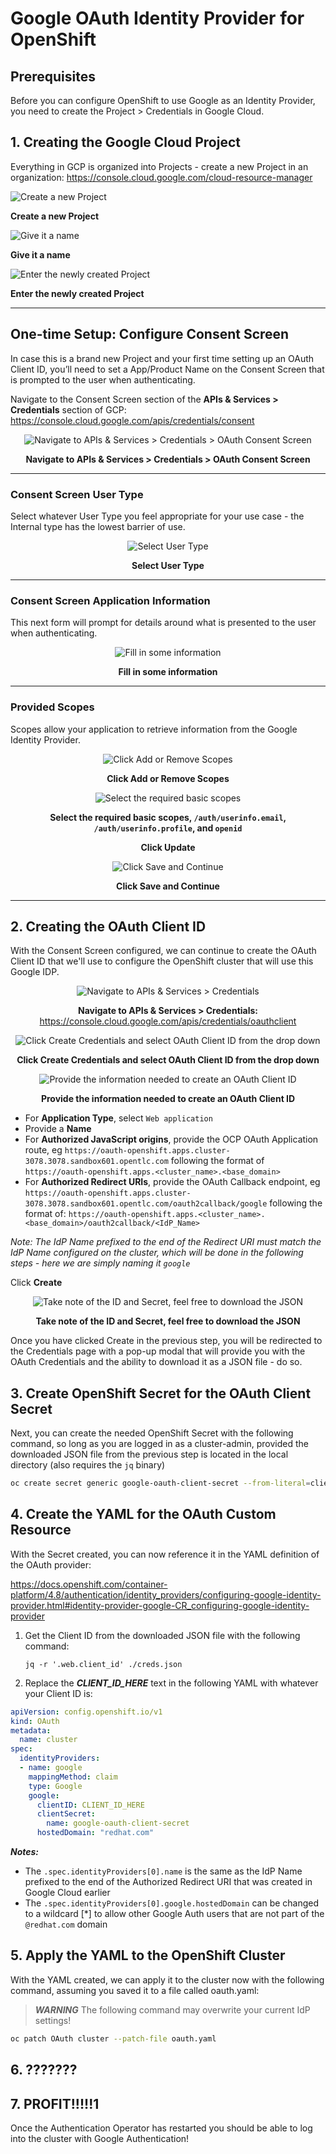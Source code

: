 # Google OAuth Identity Provider for OpenShift

## Prerequisites

Before you can configure OpenShift to use Google as an Identity Provider, you need to create the Project > Credentials in Google Cloud.

## 1. Creating the Google Cloud Project

Everything in GCP is organized into Projects - create a new Project in an organization: 
https://console.cloud.google.com/cloud-resource-manager

<p align="center" style="text-align:center">

![Create a new Project](./img/1_createProject.png)

**Create a new Project**

![Give it a name](./img/2_nameProject.png)

**Give it a name**

![Enter the newly created Project](./img/3_selectProjectNotification.png)

**Enter the newly created Project**

</p>

---

## One-time Setup: Configure Consent Screen

In case this is a brand new Project and your first time setting up an OAuth Client ID, you’ll need to set a App/Product Name on the Consent Screen that is prompted to the user when authenticating.

Navigate to the Consent Screen section of the **APIs & Services > Credentials** section of GCP:
https://console.cloud.google.com/apis/credentials/consent

<center>

![Navigate to APIs & Services > Credentials > OAuth Consent Screen](./img/4_navigate_to_consent_screen.png)

**Navigate to APIs & Services > Credentials > OAuth Consent Screen**

</center>

---

### Consent Screen User Type

Select whatever User Type you feel appropriate for your use case - the Internal type has the lowest barrier of use.

<center>

![Select User Type](./img/5_consentScreenType.png)

**Select User Type**

</center>

---

### Consent Screen Application Information

This next form will prompt for details around what is presented to the user when authenticating.

<center>

![Fill in some information](./img/6_consent_screen_app_info.png)

**Fill in some information**

</center>

---

### Provided Scopes

Scopes allow your application to retrieve information from the Google Identity Provider.

<center>

![Click Add or Remove Scopes](./img/7_add_scopes.png)

**Click Add or Remove Scopes**

![Select the required basic scopes](./img/8_select_basic_scopes.png)

**Select the required basic scopes, `/auth/userinfo.email`, `/auth/userinfo.profile`, and `openid`**

**Click Update**

![Click Save and Continue](./img/9_save_scopes.png)

**Click Save and Continue**

</center>

---

## 2. Creating the OAuth Client ID

With the Consent Screen configured, we can continue to create the OAuth Client ID that we'll use to configure the OpenShift cluster that will use this Google IDP.

<center>

![Navigate to APIs & Services > Credentials](./img/10_navigate_to_credentials.png)

**Navigate to APIs & Services > Credentials:** https://console.cloud.google.com/apis/credentials/oauthclient

![Click Create Credentials and select OAuth Client ID from the drop down](./img/11_create_cred_dropdown.png)

**Click Create Credentials and select OAuth Client ID from the drop down**

![Provide the information needed to create an OAuth Client ID](./img/12_create_oauth_client_id.png)

**Provide the information needed to create an OAuth Client ID**

</center>

- For **Application Type**, select `Web application`
- Provide a **Name**
- For **Authorized JavaScript origins**, provide the OCP OAuth Application route, eg `https://oauth-openshift.apps.cluster-3078.3078.sandbox601.opentlc.com` following the format of `https://oauth-openshift.apps.<cluster_name>.<base_domain>`
- For **Authorized Redirect URIs**, provide the OAuth Callback endpoint, eg `https://oauth-openshift.apps.cluster-3078.3078.sandbox601.opentlc.com/oauth2callback/google` following the format of: `https://oauth-openshift.apps.<cluster_name>.<base_domain>/oauth2callback/<IdP_Name>`

*Note: The IdP Name prefixed to the end of the Redirect URI must match the IdP Name configured on the cluster, which will be done in the following steps - here we are simply naming it `google`*

Click **Create**

<center>

![Take note of the ID and Secret, feel free to download the JSON](./img/13_oauth_client_created.png)

**Take note of the ID and Secret, feel free to download the JSON**

</center>

Once you have clicked Create in the previous step, you will be redirected to the Credentials page with a pop-up modal that will provide you with the OAuth Credentials and the ability to download it as a JSON file - do so.

## 3. Create OpenShift Secret for the OAuth Client Secret

Next, you can create the needed OpenShift Secret with the following command, so long as you are logged in as a cluster-admin, provided the downloaded JSON file from the previous step is located in the local directory (also requires the `jq` binary)

```bash
oc create secret generic google-oauth-client-secret --from-literal=clientSecret=$(jq -r '.web.client_secret' ./creds.json) -n openshift-config
```

## 4. Create the YAML for the OAuth Custom Resource

With the Secret created, you can now reference it in the YAML definition of the OAuth provider:

https://docs.openshift.com/container-platform/4.8/authentication/identity_providers/configuring-google-identity-provider.html#identity-provider-google-CR_configuring-google-identity-provider

1. Get the Client ID from the downloaded JSON file with the following command:

    `jq -r '.web.client_id' ./creds.json`

2. Replace the ***CLIENT_ID_HERE*** text in the following YAML with whatever your Client ID is:

```yaml
apiVersion: config.openshift.io/v1
kind: OAuth
metadata:
  name: cluster
spec:
  identityProviders:
  - name: google
    mappingMethod: claim
    type: Google
    google:
      clientID: CLIENT_ID_HERE
      clientSecret:
        name: google-oauth-client-secret
      hostedDomain: "redhat.com"
```

***Notes:***

- The `.spec.identityProviders[0].name` is the same as the IdP Name prefixed to the end of the Authorized Redirect URI that was created in Google Cloud earlier
- The `.spec.identityProviders[0].google.hostedDomain` can be changed to a wildcard [*] to allow other Google Auth users that are not part of the `@redhat.com` domain

## 5. Apply the YAML to the OpenShift Cluster

With the YAML created, we can apply it to the cluster now with the following command, assuming you saved it to a file called oauth.yaml:

> ***WARNING*** The following command may overwrite your current IdP settings!

```bash
oc patch OAuth cluster --patch-file oauth.yaml
```

## 6. ???????

## 7. PROFIT!!!!!1

Once the Authentication Operator has restarted you should be able to log into the cluster with Google Authentication!